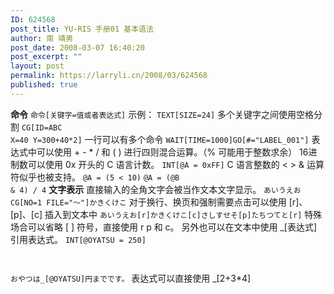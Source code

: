 ```yaml
---
ID: 624568
post_title: YU-RIS 手册01 基本语法
author: 南 靖男
post_date: 2008-03-07 16:40:20
post_excerpt: ""
layout: post
permalink: https://larryli.cn/2008/03/624568
published: true
---
```

<strong>命令</strong>
<code>命令[关键字=值或者表达式]</code>
示例：
<code>TEXT[SIZE=24]</code>
多个关键字之间使用空格分割
<code>CG[ID=ABC X=40 Y=300+40*2]</code>
一行可以有多个命令
<code>WAIT[TIME=1000]GO[#="LABEL_001"]</code>
表达式中可以使用 + - * / 和 ( ) 进行四则混合运算。（% 可能用于整数求余）
16进制数可以使用 0x 开头的 C 语言计数。
<code>INT[@A = 0xFF]</code>
C 语言整数的 &lt; &gt; &amp; 运算符似乎也被支持。
<code>@A = (5 &lt; 10)</code>
<code>@A = (@B &amp; 4) / 4</code>
<strong>文字表示</strong>
直接输入的全角文字会被当作文本文字显示。
<code>あいうえお</code>
<code>CG[NO=1 FILE="～"]かきくけこ</code>
对于换行、换页和强制需要点击可以使用 [r]、[p]、[c] 插入到文本中
<code>あいうえお[r]かきくけこ[c]さしすせそ[p]たちつてと[r]</code>
特殊场合可以省略 [ ] 符号，直接使用 r p 和 c。
另外也可以在文本中使用 _[表达式] 引用表达式。
<code>INT[@OYATSU = 250]

おやつは_[@OYATSU]円までです。</code>
表达式可以直接使用 _[2+3*4]
